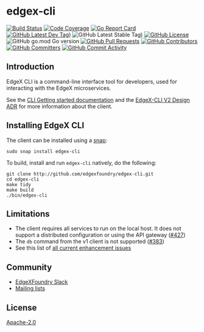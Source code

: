 # edgex-cli
[![Build Status](https://jenkins.edgexfoundry.org/view/EdgeX%20Foundry%20Project/job/edgexfoundry/job/edgex-cli/job/main/badge/icon)](https://jenkins.edgexfoundry.org/view/EdgeX%20Foundry%20Project/job/edgexfoundry/job/edgex-cli/job/main/) [![Code Coverage](https://codecov.io/gh/edgexfoundry/edgex-cli/branch/main/graph/badge.svg?token=wWeDPW5a81)](https://codecov.io/gh/edgexfoundry/edgex-cli) [![Go Report Card](https://goreportcard.com/badge/github.com/edgexfoundry/edgex-cli)](https://goreportcard.com/report/github.com/edgexfoundry/edgex-cli) [![GitHub Latest Dev Tag)](https://img.shields.io/github/v/tag/edgexfoundry/edgex-cli?include_prereleases&sort=semver&label=latest-dev)](https://github.com/edgexfoundry/edgex-cli/tags) ![GitHub Latest Stable Tag)](https://img.shields.io/github/v/tag/edgexfoundry/edgex-cli?sort=semver&label=latest-stable) [![GitHub License](https://img.shields.io/github/license/edgexfoundry/edgex-cli)](https://choosealicense.com/licenses/apache-2.0/) ![GitHub go.mod Go version](https://img.shields.io/github/go-mod/go-version/edgexfoundry/edgex-cli) [![GitHub Pull Requests](https://img.shields.io/github/issues-pr-raw/edgexfoundry/edgex-cli)](https://github.com/edgexfoundry/edgex-cli/pulls) [![GitHub Contributors](https://img.shields.io/github/contributors/edgexfoundry/edgex-cli)](https://github.com/edgexfoundry/edgex-cli/contributors) [![GitHub Committers](https://img.shields.io/badge/team-committers-green)](https://github.com/orgs/edgexfoundry/teams/edgex-cli-committers/members) [![GitHub Commit Activity](https://img.shields.io/github/commit-activity/m/edgexfoundry/edgex-cli)](https://github.com/edgexfoundry/edgex-cli/commits)

## Introduction

EdgeX CLI is a command-line interface tool for developers, used for interacting with the EdgeX microservices.

See the [CLI Getting started documentation](https://docs.edgexfoundry.org/2.2/getting-started/tools/Ch-CommandLineInterface/) and the [EdgeX-CLI V2 Design ADR](https://github.com/edgexfoundry/edgex-docs/blob/main/docs_src/design/adr/core/0019-EdgeX-CLI-V2.md) for more information about the client.


## Installing EdgeX CLI

The client can be installed using a [snap](https://github.com/edgexfoundry/edgex-cli/tree/main/snap):

```
sudo snap install edgex-cli
```

To build, install and run `edgex-cli` natively, do the following:
```
git clone http://github.com/edgexfoundry/edgex-cli.git
cd edgex-cli
make tidy
make build
./bin/edgex-cli
```

## Limitations
- The client requires all services to run on the local host. It does not support a distributed configuration or using the API gateway ([#427](https://github.com/edgexfoundry/edgex-cli/issues/427))
- The `db` command from the v1 client is not supported ([#383](https://github.com/edgexfoundry/edgex-cli/issues/383))
- See this list of [all current enhancement issues](https://github.com/edgexfoundry/edgex-cli/issues?q=is%3Aissue+is%3Aopen+label%3Aenhancement) 

## Community
- [EdgeXFoundry Slack](https://slack.edgexfoundry.org/)
- [Mailing lists](https://lists.edgexfoundry.org/g/main)

## License
[Apache-2.0](LICENSE)
